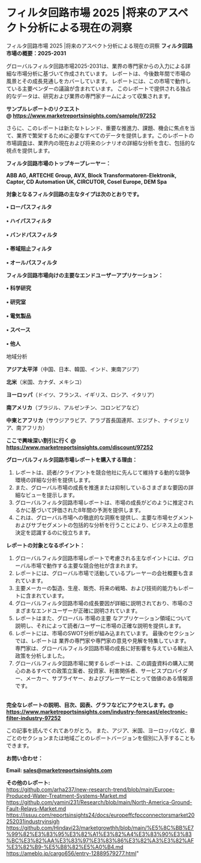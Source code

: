 # フィルタ回路市場 2025 |将来のアスペクト分析による現在の洞察
フィルタ回路市場 2025 |将来のアスペクト分析による現在の洞察
<strong><b>フィルタ回路市場の概要：2025-2031</b></strong>

グローバルフィルタ回路市場2025-2031は、業界の専門家からの入力による詳細な市場分析に基づいて作成されています。 レポートは、今後数年間で市場の風景とその成長見通しをカバーしています。 レポートには、この市場で動作している主要ベンダーの議論が含まれています。 このレポートで提供される独占的なデータは、研究および業界の専門家チームによって収集されます。

<strong>サンプルレポートのリクエスト @ <a href=https://www.marketreportsinsights.com/sample/97252>https://www.marketreportsinsights.com/sample/97252</a></strong>

さらに、このレポートは新たなトレンド、重要な推進力、課題、機会に焦点を当て、業界で繁栄するために必要なすべてのデータを提供します。このレポートの市場調査は、業界内の現在および将来のシナリオの詳細な分析を含む、包括的な視点を提供します。

<strong>フィルタ回路市場のトップキープレーヤー：</strong>

<strong>ABB AG, ARTECHE Group, AVX, Block Transformatoren-Elektronik, Captor, CD Automation UK, CIRCUTOR, Cosel Europe, DEM Spa</strong>

<strong><b>対象となるフィルタ回路の主なタイプは次のとおりです。</b></strong>

<strong>• ローパスフィルタ<br><br>• ハイパスフィルタ<br><br>• バンドパスフィルタ<br><br>• 帯域阻止フィルタ<br><br>• オールパスフィルタ</strong>

<strong><b>フィルタ回路市場向けの主要なエンドユーザーアプリケーション：</b></strong>

<strong>• 科学研究<br><br>• 研究室<br><br>• 電気製品<br><br>• スペース<br><br>• 他人</strong>

 地域分析

<strong><b>アジア太平洋</b></strong>（中国、日本、韓国、インド、東南アジア）

<strong><b>北米</b></strong>（米国、カナダ、メキシコ）

<strong><b>ヨーロッパ</b></strong>（ドイツ、フランス、イギリス、ロシア、イタリア）

<strong><b>南アメリカ</b></strong>（ブラジル、アルゼンチン、コロンビアなど）

<strong><b>中東とアフリカ</b></strong>（サウジアラビア、アラブ首長国連邦、エジプト、ナイジェリア、南アフリカ）

<strong>ここで興味深い割引に行く @ <a href=https://www.marketreportsinsights.com/discount/97252>https://www.marketreportsinsights.com/discount/97252</a></strong>

<strong><b>グローバルフィルタ回路市場レポートを購入する理由：</b></strong>
<ol>
  <li>レポートは、読者/クライアントを競合他社に先んじて維持する動的な競争環境の詳細な分析を提供します。</li>
  <li>また、グローバル市場の成長を推進または抑制しているさまざまな要因の詳細なビューを提示します。</li>
  <li>グローバルフィルタ回路市場レポートは、市場の成長がどのように推定されるかに基づいて評価された8年間の予測を提供します。</li>
  <li>これは、グローバル市場への徹底的な洞察を提供し、主要な市場セグメントおよびサブセグメントの包括的な分析を行うことにより、ビジネス上の意思決定を認識するのに役立ちます。</li>
</ol>
<strong><b>レポートの対象となるポイント：</b></strong>
<ol>
  <li>グローバルフィルタ回路市場レポートで考慮される主なポイントには、グローバル市場で動作する主要な競合他社が含まれます。</li>
  <li>レポートには、グローバル市場で活動しているプレーヤーの会社概要も含まれています。</li>
  <li>主要メーカーの製造、生産、販売、将来の戦略、および技術的能力もレポートに含まれています。</li>
  <li>グローバルフィルタ回路市場の成長要因が詳細に説明されており、市場のさまざまなエンドユーザーが正確に説明されています。</li>
  <li>レポートはまた、グローバル 市場の主要 なアプリケーション領域について説明し、それによって読者/ユーザーに市場の正確な説明を提供します。</li>
  <li>レポートには、市場のSWOT分析が組み込まれています。 最後のセクションでは、レポートは 業界の専門家や専門家の意見や見解を特集しています。 専門家は、グローバルフィルタ回路市場の成長に好影響を与えている輸出入政策を分析しました。</li>
  <li>グローバルフィルタ回路市場に関するレポートは、この調査資料の購入に関心のあるすべての政策立案者、投資家、利害関係者、サービスプロバイダー、メーカー、サプライヤー、およびプレーヤーにとって価値のある情報源です。</li>
</ol><br>
<strong>完全なレポートの説明、目次、図表、グラフなどにアクセスします。@ <a href=https://www.marketreportsinsights.com/industry-forecast/electronic-filter-industry-97252>https://www.marketreportsinsights.com/industry-forecast/electronic-filter-industry-97252</a></strong>

この記事を読んでくれてありがとう。 また、アジア、米国、ヨーロッパなど、章ごとのセクションまたは地域ごとのレポートバージョンを個別に入手することもできます。

<strong><b>お問い合わせ：</b></strong>

<strong>Email: </strong><a href=mailto:sales@marketreportsinsights.com><strong>sales@marketreportsinsights.com</strong></a>

<strong>その他のレポート:</strong>
<br>
<a href=https://github.com/arha237/new-research-trend/blob/main/Europe-Produced-Water-Treatment-Systems-Market.md>https://github.com/arha237/new-research-trend/blob/main/Europe-Produced-Water-Treatment-Systems-Market.md</a>
<br>
<a href=https://github.com/yamini231/Research/blob/main/North-America-Ground-Fault-Relays-Market.md>https://github.com/yamini231/Research/blob/main/North-America-Ground-Fault-Relays-Market.md</a>
<br>
<a href=https://issuu.com/reportsinsights24/docs/europeffcfpcconnectorsmarket20252031industryinsigh>https://issuu.com/reportsinsights24/docs/europeffcfpcconnectorsmarket20252031industryinsigh</a>
<br>
<a href=https://github.com/Hindavi23/marketgrowthh/blob/main/%E5%8C%BB%E7%99%82%E3%83%95%E3%82%A1%E3%82%A4%E3%83%90%E3%83%BC%E3%82%AA%E3%83%97%E3%83%86%E3%82%A3%E3%82%AF%E3%82%B9-%E5%B8%82%E5%A0%B4.md>https://github.com/Hindavi23/marketgrowthh/blob/main/%E5%8C%BB%E7%99%82%E3%83%95%E3%82%A1%E3%82%A4%E3%83%90%E3%83%BC%E3%82%AA%E3%83%97%E3%83%86%E3%82%A3%E3%82%AF%E3%82%B9-%E5%B8%82%E5%A0%B4.md</a>
<br>
<a href=https://ameblo.jp/cargo656/entry-12889579277.html>https://ameblo.jp/cargo656/entry-12889579277.html</a>"
